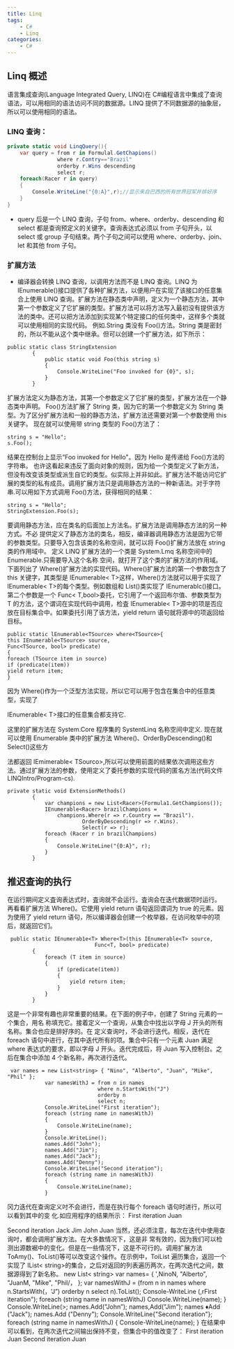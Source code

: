 ```yaml
---
title: Linq
tags:
    - C#
    - Linq
categories:
    - C#
---
```


## Linq 概述

语言集成查询(Language Integrated Query, LINQ)在 C#编程语言中集成了查询语法，可以用相同的语法访问不同的数据源。LINQ 提供了不同数据源的抽象层，所以可以使用相同的语法。

### LINQ 查询：

```csharp
private static void LinqQuery(){
    var query = from r in Formulal.GetChapions()
                where r.Contry=="Brazil"
                orderby r.Wins descending
                select r;
    foreach(Racer r in query)
    {
        Console.WriteLine("{0:A}",r);//显示来自巴西的所有世界冠军并排好序
    }
}
```

-   query 后是一个 LINQ 查询，子句 from、where、orderby、descending 和 select 都是查询预定义的关键字。查询表达式必须以 from 子句开头，以 select 或 group 子句结束。两个子句之间可以使用 where、orderby、join、let 和其他 from 子句。

### 扩展方法

-   编译器会转换 LINQ 查询，以调用方法而不是 LINQ 查询。LINQ 为 lEnumerable()接口提供了各种扩展方法，以便用户在实现了该接口的任意集合上使用 LINQ 查询。扩展方法在静态类中声明，定义为一个静态方法，其中第一个参数定义了它扩展的类型。扩展方法可以将方法写入最初没有提供该方法的类中。还可以把方法添加到实现某个特定接口的任何类中，这样多个类就可以使用相同的实现代码。
    例如.String 类没有 Foo()方法。String 类是密封的，所以不能从这个类中继承。但可以创建一个扩展方法，如下所示：

```
public static class StringExtension
        {
            public static void Foo(this string s)
            {
                Console.WriteLine("Foo invoked for {0}", s);
            }
        }
```

扩展方法定义为静态方法，其第一个参数定义了它扩展的类型，扩展方法在一个静态类中声明。
Foo()方法扩展了 String 类，因为它的第一个参数定义为 String 类型。为了区分扩展方法和一般的静态方法，扩展方法还需要对第一个参数使用 this 关键字。
现在就可以使用带 string 类型的 Foo()方法了：

```
string s = "Hello";
s.Foo();
```

结果在控制台上显示“Foo invoked for Hello"。因为 Hello 是传递给 Foo()方法的字符串。
也许这看起来违反了面向对象的规则，因为给一个类型定义了新方法，但没有改变该类型或派生自它的类型。似实际上并非如此。扩展方法不能访问它扩展的类型的私有成员。调用扩展方法只是调用静态方法的一种新语法。对于字符串.可以用如下方式调用 Foo()方法，获得相同的结果：

```
string s = "Hello";
StringExtension.Foo(s);
```

要调用静态方法，应在类名的后面加上方法名。扩展方法是调用静态方法的另一种方式。不必
提供定义了静态方法的类名，相反，编译器调用静态方法是因为它带的参数类型。只要导入包含该类的名称空间，就可以将 Foo()扩展方法放在 string 类的作用域中。
定义 LINQ 扩展方法的一个类是 System.Lmq 名称空间中的 Enumerable.只需要导入这个名称
空间，就打开了这个类的扩展方法的作用域。下面列出了 Where()扩展方法的实现代码。Where()扩展方法的第一个参数包含了 this 关键字，其类型是 lEnumerable< T>这样，Where()方法就可以用于实现了 lEnumerable< T>的每个类型。例如数组和 List()类实现了 IEnumerablc()接口。第二个参数是一个 Func< T,bool>委托，它引用了一个返回布尔值、参数类型为 T 的方法，这个谓词在实现代码中调用，检査 IEnumerable< T>源中的项是否应放在目标集合中。如果委托引用了该方法，yield return 语句就将源中的项返回给目标。

```
public static lEnumerable<TSource> where<TSource>{
this IEnumerable<TSource> source,
Func<TSource, bool> predicate)
{
foreach (TSource item in source)
if (predicate(item))
yield return item;
}
```

因为 Where()作为一个泛型方法实现，所以它可以用于包含在集合中的任意类型，实现了

IEnumerable< T>接口的任意集合都支持它.

这里的扩展方法在 System.Core 程序集的 SystentLinq 名称空间中定义.
现在就可以使用 Enumerable 类中的扩展方法 Where()、OrderByDescending()和 Select()这些方

法都返回 IEmimerable< TSourco>,所以可以使用前面的结果依次调用这些方法。通过扩展方法的参数，使用定义了委托参数的实现代码的匿名方法(代码文件 LINQIntro/Program-cs).

```
private static void ExtensionMethods()
        {
            var champions = new List<Racer>(Formula1.GetChampions());
            IEnumerable<Racer> brazilChampions =
                champions.Where(r => r.Country == "Brazil").
                        OrderByDescending(r => r.Wins).
                        Select(r => r);
            foreach (Racer r in brazilChampions)
            {
                Console.WriteLine("{0:A}", r);
            }
        }
```

## 推迟查询的执行

在运行期间定义査询表达式时，査询就不会运行。査询会在迭代数据项时运行。
再看看扩展方法 Where()。它使用 yield return 语句返回谓词为 true 的元素。因为使用了 yield return 语句，所以编译器会创建一个枚举器，在访问枚举中的项后，就返回它们。

```
 public static IEnumerab1e<T> Where<T>(this IEnumerable<T> source,
                            Func<T, bool> predicate)
        {
            foreach (T item in source)
            {
                if (predicate(item))
                {
                    yield return item;
                }
            }
        }
```

这是一个非常有趣也非常重要的结果。在下面的例子中，创建了 String 元素的一个集合，用名
称填充它。接着定义一个查询，从集合中找出以字母 J 开头的所有名称。集合也应是排好序的。在
定义查询吋，不会进行迭代。相反，迭代在 foreach 语句中进行，在其中迭代所有的项。集合中只有一个元素 Juan 满足 where 表达式的要求，即以字母 J 开头。迭代完成后，将 Juan 写入控制台。之后在集合中添加 4 个新名称，再次进行迭代。

```
 var names = new List<string> { "Nino", "Alberto", "Juan", "Mike", "Phil" };
            var namesWithJ = from n in names
                             where n.StartsWith("J")
                             orderby n
                             select n;
            Console.WriteLine("First iteration");
            foreach (string name in namesWithJ)
            {
                Console.WriteLine(name);
            }
            Console.WriteLine();
            names.Add("John");
            names.Add("Jim");
            names.Add("Jack");
            names.Add("Denny");
            Console.WriteLine("Second iteration");
            foreach (string name in namesWithJ)
            {
                Console.WriteLine(name);
            }
```

冈力迭代在查询定义吋不会进行，而是在执行每个 foreach 语句时进行，所以可以看到其中的变
化.如应用程序的结果所示：
First iteration
Juan

Second iteration
Jack
Jim
John
Juan
当然，还必须注意，每次在迭代中使用查询吋，都会调用扩展方法。在大多数情况下，这是非
常有效的，因为我们可以检测出源数裾中的变化。但是在一些情况下，这是不可行的。调用扩展方法 ToAmy()、ToList()等可以改变这个操作。在示例中，ToiList 遍历集合，返回一个实现了 IList< string>的集合，之后对返回的列表遍历两次，在两次迭代之间，数据源得到了新名称。
new List< string>
var names=
{ ',NinoN, "Alberto", "JuanM, "Mike", "Phil/， };
var namesWithJ = (from n in names
where n.StartsWith(，'J”)
orderby n
select n).ToList();
Console-WriteLine (,rFirst iteration");
foreach (string name in namesWithJ)
Console.WriteLine(name);
}
Console.WriteLine(>;
names.Add("John”);
names,Add("Jim");
names ♦Add ("Jack");
names.Add ("Denny");
Console.WriteLine{"Second iteration"};
foreach (string name in namesWithJ)
{
Console-WriteLine(name);
}
在结果中可以看到，在两次迭代之间输出保持不变，但集合中的值改变了：
First iteration
Juan
Second iteration
Juan
